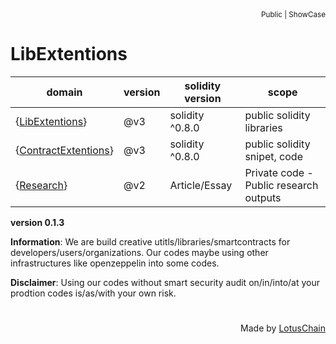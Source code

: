 <div align="right">
<sub>Public | ShowCase</sub>
</div>

# LibExtentions
| domain | version | solidity version | scope |
|---|---|---|---|
| {[LibExtentions](https://github.com/blue-lotus-lab/LibExtentions/tree/main/contracts%40v3/library)} | @v3 | solidity ^0.8.0 | public solidity libraries |
| {[ContractExtentions](https://github.com/blue-lotus-lab/LibExtentions/tree/main/contracts%40v3/snippets)} | @v3 | solidity ^0.8.0 | public solidity snipet, code |
| {[Research](https://github.com/blue-lotus-lab/LibExtentions/tree/main/Research)} | @v2 | Article/Essay | Private code - Public research outputs |

**version 0.1.3**

**Information**: We are build creative utitls/libraries/smartcontracts for developers/users/organizations. Our codes maybe using other infrastructures like openzeppelin into some codes.

**Disclaimer**: Using our codes without smart security audit on/in/into/at your prodtion codes is/as/with your own risk.

# 

<div align="right">
Made by <a href="https://lotuschain.org">LotusChain</a>
</div>
